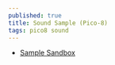 ```yaml
---
published: true
title: Sound Sample (Pico-8)
tags: pico8 sound
---
```

- [Sample Sandbox](https://www.lexaloffle.com/bbs/?tid=42809)